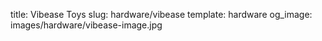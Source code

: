 title: Vibease Toys
slug: hardware/vibease
template: hardware
og_image: images/hardware/vibease-image.jpg
